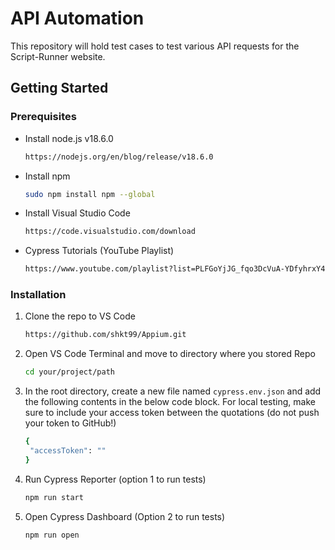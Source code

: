# API Automation
This repository will hold test cases to test various API requests for the Script-Runner website. 

## Getting Started

### Prerequisites

* Install node.js v18.6.0
  ```sh
  https://nodejs.org/en/blog/release/v18.6.0
  ```
* Install npm
  ```sh
  sudo npm install npm --global
  ```
* Install Visual Studio Code
  ```sh
  https://code.visualstudio.com/download
  ```
* Cypress Tutorials (YouTube Playlist)
  ```sh
  https://www.youtube.com/playlist?list=PLFGoYjJG_fqo3DcVuA-YDfyhrxY4ChGqm
  ```

### Installation

1. Clone the repo to VS Code
   ```sh
   https://github.com/shkt99/Appium.git
   ```
2. Open VS Code Terminal and move to directory where you stored Repo
   ```sh
   cd your/project/path
   ```
3. In the root directory, create a new file named ```cypress.env.json``` and add the following contents in the below code block. For local testing, make sure to include your access token between the quotations (do not push your token to GitHub!)

   ```sh
   {
    "accessToken": ""
   }
   ```
4. Run Cypress Reporter (option 1 to run tests)
   ```sh
   npm run start
   ```
5. Open Cypress Dashboard (Option 2 to run tests)
   ```sh
   npm run open
   ```
